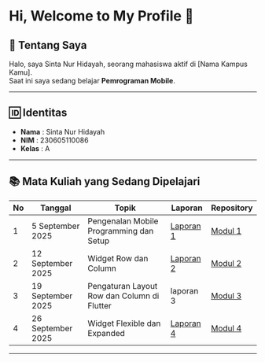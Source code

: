 # Hi, Welcome to My Profile 👋

## 📖 Tentang Saya
Halo, saya Sinta Nur Hidayah, seorang mahasiswa aktif di [Nama Kampus Kamu].  
Saat ini saya sedang belajar **Pemrograman Mobile**.

---

## 🆔 Identitas
- **Nama** : Sinta Nur Hidayah  
- **NIM** : 230605110086  
- **Kelas** : A  

---


## 📚 Mata Kuliah yang Sedang Dipelajari

| No | Tanggal         | Topik                                           | Laporan            | Repository  |
|----|-----------------|-------------------------------------------------|--------------------|-------------|
| 1  | 5 September 2025 | Pengenalan Mobile Programming dan Setup         | [Laporan 1](http://https://drive.google.com/drive/folders/1gIwtNl6-dZODwL7fsewd3MV_tLi78huj?usp=sharing "Laporan 1")     | [Modul 1](http://https://github.com/sintahidayah/prak-Mobile-Modul-1 "Modul 1") |
| 2  | 12 September 2025 | Widget Row dan Column                          | [Laporan 2](http://https://drive.google.com/drive/folders/1zAFAhKgOkJN8A98vxUhUPP25BrPvhRq3?usp=sharing "Laporan 2")    | [Modul 2](http://https://github.com/sintahidayah/prak-Mobile-Modul-2 "Modul 2") |
| 3  | 19 September 2025 | Pengaturan Layout Row dan Column di Flutter    | laporan 3 | [Modul 3](#) |
| 4  | 26 September 2025 | Widget Flexible dan Expanded                   | [Laporan 4](#)     | [Modul 4](#) |

---

